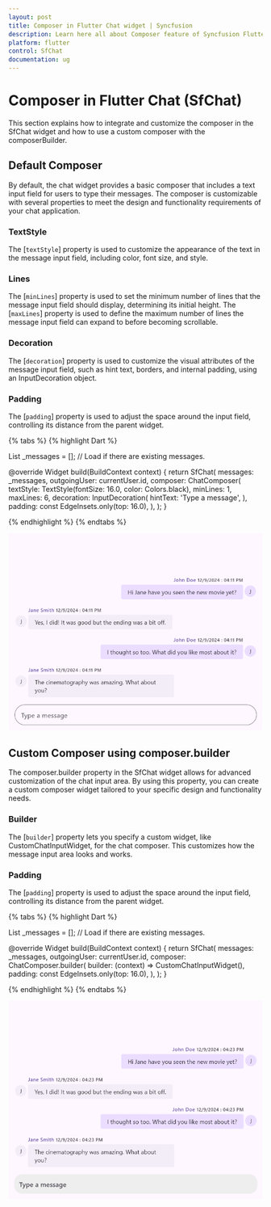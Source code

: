 ```yaml
---
layout: post
title: Composer in Flutter Chat widget | Syncfusion
description: Learn here all about Composer feature of Syncfusion Flutter Chat (SfChat) widget, including its properties and more.
platform: flutter
control: SfChat
documentation: ug
---
```


# Composer in Flutter Chat (SfChat)
This section explains how to integrate and customize the composer in the SfChat widget and how to use a custom composer 
with the composerBuilder.

## Default Composer
By default, the chat widget provides a basic composer that includes a text input field for users to type their messages.
The composer is customizable with several properties to meet the design and functionality requirements of your chat 
application.

### TextStyle
The [`textStyle`] property is used to customize the appearance of the text in the message input field, including 
color, font size, and style.

### Lines
The [`minLines`] property is used to set the minimum number of lines that the message input field should display, 
determining its initial height.
The [`maxLines`] property is used to define the maximum number of lines the message input field can expand to before 
becoming scrollable.

### Decoration
The [`decoration`] property is used to customize the visual attributes of the message input field, such as hint text,
borders, and internal padding, using an InputDecoration object.

### Padding
The [`padding`] property is used to adjust the space around the input field, controlling its distance from the parent 
widget.

{% tabs %}
{% highlight Dart %}

List<ChatMessage> _messages = <ChatMessage>[]; // Load if there are existing messages.

@override
Widget build(BuildContext context) {
  return SfChat(
    messages: _messages,
    outgoingUser: currentUser.id,
    composer: ChatComposer(
      textStyle: TextStyle(fontSize: 16.0, color: Colors.black),
      minLines: 1,
      maxLines: 6,
      decoration: InputDecoration(
        hintText: 'Type a message',
      ),
      padding: const EdgeInsets.only(top: 16.0),
    ),
  );
}

{% endhighlight %}
{% endtabs %}

![Chat composer support](images/composer/default-composer.png)

## Custom Composer using composer.builder
The composer.builder property in the SfChat widget allows for advanced customization of the chat input area. By using 
this property, you can create a custom composer widget tailored to your specific design and functionality needs.

### Builder
The [`builder`] property lets you specify a custom widget, like CustomChatInputWidget, for the chat composer. This 
customizes how the message input area looks and works.

### Padding
The [`padding`] property is used to adjust the space around the input field, controlling its distance from the parent 
widget.

{% tabs %}
{% highlight Dart %}

List<ChatMessage> _messages = <ChatMessage>[]; // Load if there are existing messages.

@override
Widget build(BuildContext context) {
  return SfChat(
    messages: _messages,
    outgoingUser: currentUser.id,
    composer: ChatComposer.builder(
      builder: (context) => CustomChatInputWidget(),
      padding: const EdgeInsets.only(top: 16.0),
    ),
  );
}

{% endhighlight %}
{% endtabs %}

![Chat composer support](images/composer/composer-builder.png)